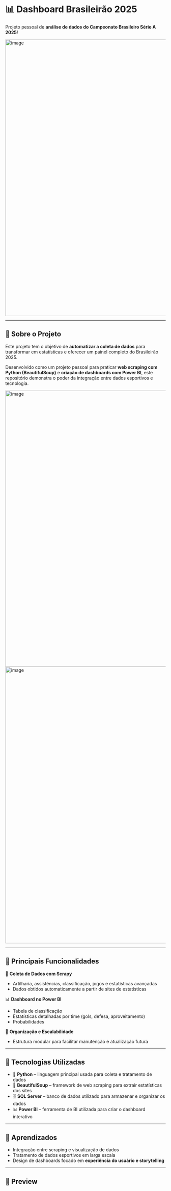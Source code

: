 # 📊 Dashboard Brasileirão 2025

Projeto pessoal de **análise de dados do Campeonato Brasileiro Série A 2025**!  

<img width="1546" height="869" alt="image" src="https://github.com/user-attachments/assets/cb985304-f51b-40fd-afd7-0ae331e65ff0" />

---

## 🚀 Sobre o Projeto

Este projeto tem o objetivo de **automatizar a coleta de dados** para transformar em estatísticas e oferecer um painel completo do Brasileirão 2025.

Desenvolvido como um projeto pessoal para praticar **web scraping com Python (BeautifulSoup)** e **criação de dashboards com Power BI**, este repositório demonstra o poder da integração entre dados esportivos e tecnologia.

<img width="1545" height="868" alt="image" src="https://github.com/user-attachments/assets/d2c0a480-04e5-449a-a109-ce33ffbbbb32" />


<img width="1545" height="869" alt="image" src="https://github.com/user-attachments/assets/b14d5633-dc66-48a2-8e4a-e6f10706276f" />


---

## 🧠 Principais Funcionalidades

🔎 **Coleta de Dados com Scrapy**
- Artilharia, assistências, classificação, jogos e estatísticas avançadas
- Dados obtidos automaticamente a partir de sites de estatísticas

📊 **Dashboard no Power BI**
- Tabela de classificação
- Estatísticas detalhadas por time (gols, defesa, aproveitamento)
- Probabilidades

📁 **Organização e Escalabilidade**
- Estrutura modular para facilitar manutenção e atualização futura

---

## 🔧 Tecnologias Utilizadas

- 🐍 **Python** – linguagem principal usada para coleta e tratamento de dados  
- 🥣 **BeautifulSoup** – framework de web scraping para extrair estatísticas dos sites  
- 🗄️ **SQL Server** – banco de dados utilizado para armazenar e organizar os dados  
- 📊 **Power BI** – ferramenta de BI utilizada para criar o dashboard interativo

---

## 🎯 Aprendizados

- Integração entre scraping e visualização de dados  
- Tratamento de dados esportivos em larga escala  
- Design de dashboards focado em **experiência do usuário e storytelling**

---

## 📸 Preview

